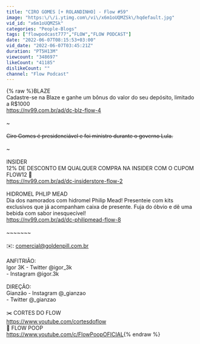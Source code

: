 ```yaml
---
title: "CIRO GOMES [+ ROLANDINHO] - Flow #59"
image: "https:\/\/i.ytimg.com\/vi\/x6m1oUQMZSk\/hqdefault.jpg"
vid_id: "x6m1oUQMZSk"
categories: "People-Blogs"
tags: ["flowpodcast777","FLOW","FLOW PODCAST"]
date: "2022-06-07T08:15:53+03:00"
vid_date: "2022-06-07T03:45:21Z"
duration: "PT5H13M"
viewcount: "348697"
likeCount: "41185"
dislikeCount: ""
channel: "Flow Podcast"
---
```

{% raw %}BLAZE<br />Cadastre-se na Blaze e ganhe um bônus do valor do seu depósito, limitado a R$1000<br /><a rel="nofollow" target="blank" href="https://nv99.com.br/ad/dc-blz-flow-4">https://nv99.com.br/ad/dc-blz-flow-4</a> <br /><br />~~~~~~~<br /><br />Ciro Gomes é presidenciável e foi ministro durante o governo Lula.<br /><br />~~~~~~~<br /><br />INSIDER<br />12% DE DESCONTO EM QUALQUER COMPRA NA INSIDER COM O CUPOM FLOW12 👕<br /><a rel="nofollow" target="blank" href="https://nv99.com.br/ad/dc-insiderstore-flow-2">https://nv99.com.br/ad/dc-insiderstore-flow-2</a> <br /><br />HIDROMEL PHLIP MEAD<br />Dia dos namorados com hidromel Philip Mead! Presenteie com kits exclusivos que já acompanham caixa de presente. Fuja do óbvio e dê uma bebida com sabor inesquecível!<br /><a rel="nofollow" target="blank" href="https://nv99.com.br/ad/dc-philipmead-flow-8">https://nv99.com.br/ad/dc-philipmead-flow-8</a><br /><br />~~~~~~~<br /><br />✉️: comercial@goldenpill.com.br<br /><br />ANFITRIÃO: <br />Igor 3K - Twitter @igor_3k<br />              - Instagram @igor.3k<br /><br />DIREÇÃO:<br />Gianzão - Instagram @_gianzao<br />                - Twitter @_gianzao<br /><br />✂️ CORTES DO FLOW<br /><a rel="nofollow" target="blank" href="https://www.youtube.com/cortesdoflow">https://www.youtube.com/cortesdoflow</a><br />💩 FLOW POOP<br /><a rel="nofollow" target="blank" href="https://www.youtube.com/c/FlowPoopOFICIAL">https://www.youtube.com/c/FlowPoopOFICIAL</a>{% endraw %}

